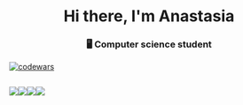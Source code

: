 <style>
   div { 
    display: flex;
    flex-direction: row;
   }
</style>

<h1 align="center">Hi there, I'm Anastasia</a> 
<h3 align="center"> 🖥 Computer science student</h3>

<!-- [![Top Langs](https://github-readme-stats.vercel.app/api/top-langs/?username=Wolpertingerlight)](https://github.com/Wolpertingerlight/github-readme-stats)
 -->
 
[![codewars](https://www.codewars.com/users/Wolpertingerlight/badges/large)](https://www.codewars.com/users/Wolpertingerlight)

<div>

![](https://github-profile-summary-cards.vercel.app/api/cards/profile-details?username=Wolpertingerlight&theme=solarized_dark)

![](https://github-profile-summary-cards.vercel.app/api/cards/most-commit-language?username=Wolpertingerlight&theme=solarized_dark)

![](https://github-profile-summary-cards.vercel.app/api/cards/repos-per-language?username=Wolpertingerlight&theme=solarized_dark)

![](https://github-profile-summary-cards.vercel.app/api/cards/stats?username=Wolpertingerlight&theme=solarized_dark)
  
</div>
